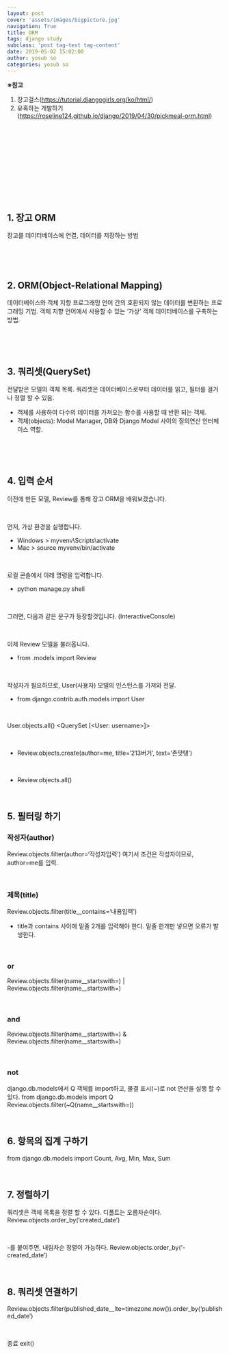 ```yaml
---
layout: post
cover: 'assets/images/bigpicture.jpg'
navigation: True
title: ORM
tags: django study
subclass: 'post tag-test tag-content'
date: 2019-05-02 15:02:00
author: yosub so
categories: yosub so
---
```


**※참고**
1. 장고걸스(https://tutorial.djangogirls.org/ko/html/)
2. 유혹하는 개발하기(https://roseline124.github.io/django/2019/04/30/pickmeal-orm.html)

<br><br><br><br><br><br><br><br><br><br>

## 1. 장고 ORM
장고를 데이터베이스에 연결, 데이터를 저장하는 방법

<br><br><br>

## 2. ORM(Object-Relational Mapping)
데이터베이스와 객체 지향 프로그래밍 언어 간의 호환되지 않는 데이터를 변환하는 프로그래밍 기법.
객체 지향 언어에서 사용할 수 있는 ‘가상’ 객체 데이터베이스를 구축하는 방법.

<br><br><br>

## 3. 쿼리셋(QuerySet)
전달받은 모델의 객체 목록. 쿼리셋은 데이터베이스로부터 데이터를 읽고, 필터를 걸거나 정렬 할 수 있음.
- 객체를 사용하여 다수의 데이터를 가져오는 함수를 사용할 때 반환 되는 객체.
- 객체(objects): Model Manager, DB와 Django Model 사이의 질의연산 인터페이스 역할.

<br><br><br>

## 4. 입력 순서
이전에 만든 모델, Review를 통해 장고 ORM을 배워보겠습니다.

<br>

먼저, 가상 환경을 실행합니다.
- Windows > myvenv\Scripts\activate
- Mac > source myvenv/bin/activate

<br>

로컬 콘솔에서 아래 명령을 입력합니다.
- python manage.py shell

<br>

그러면, 다음과 같은 문구가 등장할것입니다.
(InteractiveConsole)
>>>

<br>

이제 Review 모델을 불러옵니다. 
- from .models import Review

<br>

작성자가 필요하므로, User(사용자) 모델의 인스턴스를 가져와 전달.
- from django.contrib.auth.models import User

<br>

User.objects.all()
<QuerySet [<User: username>]>

<br>

- Review.objects.create(author=me, title=‘213버거’, text=‘존맛탱’)

<br>

- Review.objects.all()

<br>

## 5. 필터링 하기
### 작성자(author)
Review.objects.filter(author=‘작성자입력’)
여기서 조건은 작성자이므로, author=me를 입력.

<br>

### 제목(title)
Review.objects.filter(title__contains=‘내용입력’)
- title과 contains 사이에 밑줄 2개를 입력해야 한다. 밑줄 한개만 넣으면 오류가 발생한다.

<br>

### or
Review.objects.filter(name__startswith=) | Review.objects.filter(name__startswith=)

<br>

### and
Review.objects.filter(name__startswith=)  & Review.objects.filter(name__startswith=)

<br>

### not
django.db.models에서 Q 객체를 import하고, 물결 표시(~)로 not 연산을 실행 할 수 있다.
from django.db.models import Q
Review.objects.filter(~Q(name__startswith=))

<br>

## 6. 항목의 집계 구하기
from django.db.models import Count, Avg, Min, Max, Sum

<br>

## 7. 정렬하기
쿼리셋은 객체 목록을 정렬 할 수 있다. 디폴트는 오름차순이다.
Review.objects.order_by(‘created_date’)

<br>

-를 붙여주면, 내림차순 정렬이 가능하다.
Review.objects.order_by(‘-created_date’)

<br>

## 8. 쿼리셋 연결하기
Review.objects.filter(published_date__lte=timezone.now()).order_by(‘published_date’)

<br>

종료
exit()



